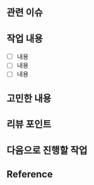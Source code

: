 ## 관련 이슈

## 작업 내용

- [ ] 내용
- [ ] 내용
- [ ] 내용

## 고민한 내용


## 리뷰 포인트


## 다음으로 진행할 작업


## Reference

